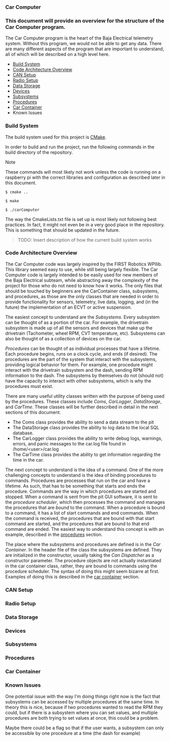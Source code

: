 ### Car Computer

### This document will provide an overview for the structure of the Car Computer program.

The Car Computer program is the heart of the Baja Electrical telemetry system. Without this program, we would not be able to get any data. There are many different aspects of the program that are important to understand, all of which will be described on a high level here.

* [Build System](#build-bystem)
* [Code Architecture Overview](#code-architecture-overview)
* [CAN Setup](#can-setup)
* [Radio Setup](#radio-setup)
* [Data Storage](#data-storage)
* [Devices](#devices)
* [Subsystems](#subsystems)
* [Procedures](#procedures)
* [Car Container](#car-container)
* Known Issues

### Build System

The build system used for this project is [CMake](https://cmake.org/).

In order to build and run the project, run the following commands in the build directory of the repository.

> [!NOTE]
> These commands will most likely not work unless the code is running on a raspberry pi with the correct libraries and configuration as described later in this document.

`$ cmake ..`

`$ make`

`$ ./carComputer`

The way the CmakeLists.txt file is set up is most likely not following best practices. In fact, it might not even be in a very good place in the repository. This is something that should be updated in the future.

> TODO: Insert description of how the current build system works

### Code Architecture Overview

The Car Computer code was largely inspired by the FIRST Robotics WPIlib. This library seemed easy to use, while still being largely flexible. The Car Computer code is largely intended to be easily used for new members of the Baja Electrical subteam, while abstracting away the complexity of the project for those who do not need to know how it works. The only files that should be touched by beginners are the CarContainer class, subsystems, and procedures, as those are the only classes that are needed in order to provide functionality for sensors, telemetry, live data, logging, and (in the future) the implementation of an ECVT or active suspension.

The easiest concept to understand are the *Subsystems*. Every subsystem can be thought of as a portion of the car. For example, the drivetrain subsystem is made up of all the sensors and devices that make up the drivetrain (Tachometer, wheel RPM, CVT temperature, etc). Subsystems can also be thought of as a collection of devices on the car.

*Procedures* can be thought of as individual processes that have a lifetime. Each procedure begins, runs on a clock cycle, and ends (if desired). The procedures are the part of the system that interact with the subsystems, providing logical behavior for them. For example, one procedure might interact with the drivetrain subsystem and the dash, sending RPM information to the dash. The subsystems by themselves do not (should not) have the capacity to interact with other subsystems, which is why the procedures must exist.

There are many useful utility classes written with the purpose of being used by the procedures. These classes include *Coms*, *CarLogger*, *DataStorage*, and *CarTime*. These classes will be further described in detail in the next sections of this document.

* The Coms class provides the ability to send a data stream to the pit
* The DataStorage class provides the ability to log data to the local SQL database.
* The CarLogger class provides the ability to write debug logs, warnings, errors, and panic messages to the car.log file found in /home/<user\>/car.log
* The CarTime class provides the ability to get information regarding the time in the car.

The next concept to understand is the idea of a command. One of the more challenging concepts to understand is the idea of binding procedures to commands. Procedures are processes that run on the car and have a lifetime. As such, that has to be something that starts and ends the procedure. Commands are the way in which procedures are started and stopped. When a command is  sent from the pit GUI software, it is sent to the *procedure scheduler*, which then processes the command and manages the procedures that are *bound* to the command. When a procedure is bound to a command, it has a list of start commands and end commands. When the command is received, the procedures that are bound with that start command are started, and the procedures that are bound to that end command are ended. The easiest way to understand this concept is with an example, described in the [procedures](#procedures) section.

The place where the subsystems and procedures are defined is in the *Car Container*. In the header file of the class the subsystems are defined. They are initialized in the constructor, usually taking the *Can Dispatcher* as a constructor parameter. The procedure objects are not actually instantiated in the car container class, rather, they are bound to commands using the procedure scheduler. The syntax of doing this might seem bizarre at first. Examples of doing this is described in the [car container](#car-container) section. 

### CAN Setup


### Radio Setup

### Data Storage

### Devices

### Subsystems

### Procedures

### Car Container

### Known Issues

One potential issue with the way I'm doing things right now is the fact that subsystems can be accessed by multiple
procedures at the same time. In theory this is nice, because if two procedures wanted to read the RPM they could,
but if there is a subsystem where you can set values, and multiple procedures are both trying to set values at once,
this could be a problem.

Maybe there could be a flag so that if the user wants, a subsystem can only be accessible by one procedure at a time
(the dash for example)
